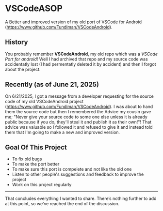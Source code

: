 # VSCodeASOP
A Better and improved version of my old port of VSCode for Android (https://www.github.com/Fundiman/VSCodeAndroid).

## History
You probably remember **VSCodeAndroid**, my old repo which was a *VSCode Port for android*! Well I had archived that repo and my source code was accidentatly lost (I had permentatly deleted it by accident) and then I forgot about the project.

## Recently (as of June 21, 2025)
On 6/21/2025, I got a message from a developer requesting for the source code of my old VSCodeAndroid project (https://www.github.com/Fundiman/VSCodeAndroid). I was about to hand them the source code but then I remembered the Advice my cousin gave me; "Never give your source code to some one else unless it is already public because if you do, they'll steal it and publish it as their own!"! That advice was valuable so I followed it and refused to give it and instead told them that I'm going to make a new and improved version.

## Goal Of This Project
- To fix old bugs
- To make the port better
- To make sure this port is compelete and not like the old one
- Listen to other people's suggestions and feedback to improve the project
- Work on this project regularly

---

That concludes everything I wanted to share. There’s nothing further to add at this point, so we’ve reached the end of the discussion.
